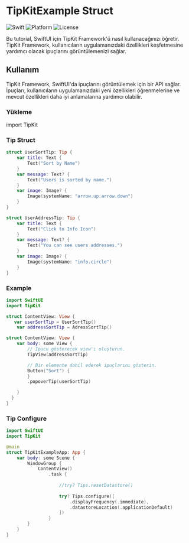 # TipKitExample Struct

![Swift](https://img.shields.io/badge/Swift-5.9-orange.svg)
![Platform](https://img.shields.io/badge/Platform-iOS%20-lightgrey.svg)
![License](https://img.shields.io/badge/License-MIT-blue.svg)

Bu tutorial, SwiftUI için TipKit Framework'ü nasıl kullanacağınızı öğretir. TipKit Framework, kullanıcıların uygulamanızdaki özellikleri keşfetmesine yardımcı olacak ipuçlarını görüntülemenizi sağlar.
## Kullanım
TipKit Framework, SwiftUI'da ipuçlarını görüntülemek için bir API sağlar. İpuçları, kullanıcıların uygulamanızdaki yeni özellikleri öğrenmelerine ve mevcut özellikleri daha iyi anlamalarına yardımcı olabilir.

### Yükleme

import TipKit

### Tip Struct

```swift
struct UserSortTip: Tip {
    var title: Text {
        Text("Sort by Name")
    }
    var message: Text? {
        Text("Users is sorted by name.")
    }
    var image: Image? {
        Image(systemName: "arrow.up.arrow.down")
    }
}

struct UserAddressTip: Tip {
    var title: Text {
        Text("Click to Info Icon")
    }
    var message: Text? {
        Text("You can see users addresses.")
    }
    var image: Image? {
        Image(systemName: "info.circle")
    }
}
```

### Example

```swift
import SwiftUI
import TipKit

struct ContentView: View {
   var userSortTip = UserSortTip()
    var addressSortTip = AdressSortTip()

struct ContentView: View {
    var body: some View {
        // İpucu gösterecek view'ı oluşturun.
        TipView(addressSortTip)

        // Bir elemente dahil ederek ipuçlarını gösterin.
        Button("Sort") {
        }
        .popoverTip(userSortTip)

    }
  }
}
```


### Tip Configure

```swift
import SwiftUI
import TipKit

@main
struct TipKitExampleApp: App {
    var body: some Scene {
        WindowGroup {
            ContentView()
                .task {
                    
                    //try? Tips.resetDatastore() 
                    
                    try? Tips.configure([
                        .displayFrequency(.immediate),
                        .datastoreLocation(.applicationDefault)
                    ])
                }
        }
    }
}
```
